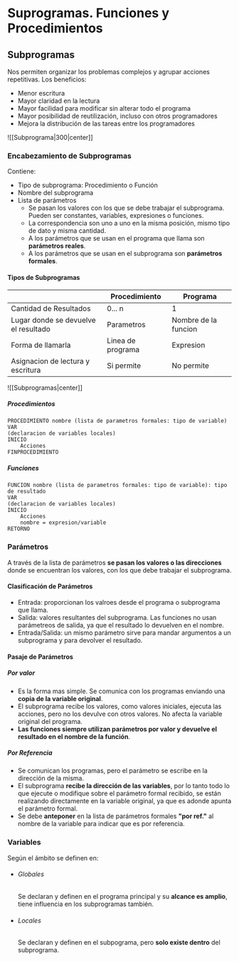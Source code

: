 # Suprogramas. Funciones y Procedimientos
## Subprogramas
Nos permiten organizar los problemas complejos y agrupar acciones repetitivas. Los beneficios:
- Menor escritura
- Mayor claridad en la lectura
- Mayor facilidad para modificar sin alterar todo el programa
- Mayor posibilidad de reutilización, incluso con otros programadores
- Mejora la distribución de las tareas entre los programadores

![[Subprograma|300|center]]
### Encabezamiento de Subprogramas
Contiene:
- Tipo de subprograma: Procedimiento o Función
- Nombre del subprograma
- Lista de parámetros
	- Se pasan los valores con los que se debe trabajar el subprograma. Pueden ser constantes, variables, expresiones o funciones.
	- La correspondencia son uno a uno en la misma posición, mismo tipo de dato y misma cantidad.
	- A los parámetros que se usan en el programa que llama son **parámetros reales**.
	- A los parámetros que se usan en el subprograma son **parámetros formales**.
#### Tipos de Subprogramas
| | Procedimiento| Programa|
|--|--------------|-------------|
|Cantidad de Resultados|0... n|1|
|Lugar donde se devuelve el resultado| Parametros| Nombre de la funcion|
|Forma de llamarla|Linea de programa|Expresion|
|Asignacion de lectura y escritura|Si permite|No permite|

![[Subprogramas|center]]
##### Procedimientos
```
PROCEDIMIENTO nombre (lista de parametros formales: tipo de variable)
VAR
(declaracion de variables locales)
INICIO
	Acciones
FINPROCEDIMIENTO
```
##### Funciones
```
FUNCION nombre (lista de parametros formales: tipo de variable): tipo de resultado
VAR
(declaracion de variables locales)
INICIO
	Acciones
	nombre = expresion/variable
RETORNO
```

### Parámetros
A través de la lista de parámetros **se pasan los valores o las direcciones** donde se encuentran los valores, con los que debe trabajar el subprograma.
#### Clasificación de Parámetros
- Entrada: proporcionan los valroes desde el programa o subprograma que llama.
- Salida: valores resultantes del subprograma. Las funciones no usan parámetreos de salida, ya que el resultado lo devuelven en el nombre.
- Entrada/Salida: un mismo parámetro sirve para mandar argumentos a un subprograma y para devolver el resultado.
#### Pasaje de Parámetros
##### Por valor
- Es la forma mas simple. Se comunica con los programas enviando una **copia de la variable original**.
- El subprograma recibe los valores, como valores iniciales, ejecuta las acciones, pero no los devulve con otros valores. No afecta la variable original del programa.
- **Las funciones siempre utilizan parámetros por valor y devuelve el resultado en el nombre de la función**.
##### Por Referencia
- Se comunican los programas, pero el parámetro se escribe en la dirección de la misma.
- El subprograma **recibe la dirección de las variables**, por lo tanto todo lo que ejecute o modifique sobre el parámetro formal recibido, se están realizando directamente en la variable original, ya que es adonde apunta el parámetro formal.
- Se debe **anteponer** en la lista de parámetros formales **"por ref."** al nombre de la variable para indicar que es por referencia.
### Variables
Según el ámbito se definen en:
- ###### Globales
	Se declaran y definen en el programa principal y su **alcance es amplio**, tiene influencia en los subprogramas también.
- ###### Locales
	Se declaran y definen en el subpograma, pero **solo existe dentro** del subprograma.
